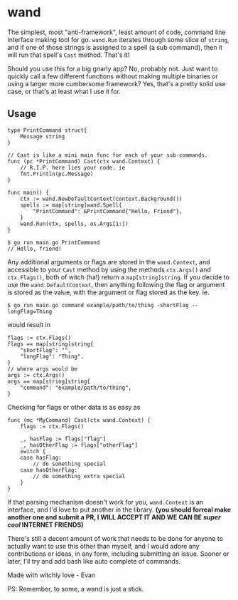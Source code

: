 # wand

The simplest, most "anti-framework", least amount of code, command line interface making tool for go. `wand.Run` iterates through some slice of `string`, and if one of those strings is assigned to a spell (a sub command), then it will run that spell's `Cast` method. That's it!

Should you use this for a big gnarly app? No, probably not. Just want to quickly call a few different functions without making multiple binaries or using a larger more cumbersome framework? Yes, that's a pretty solid use case, or that's at least what I use it for.

## Usage

```golang
type PrintCommand struct{
    Message string
}

// Cast is like a mini main func for each of your sub-commands.
func (pc *PrintCommand) Cast(ctx wand.Context) {
    // R.I.P. here lies your code. ie
    fmt.Println(pc.Message)
}

func main() {
    ctx := wand.NewDefaultContext(context.Background())
    spells := map[string]wand.Spell{
        "PrintCommand": &PrintCommand{"Hello, Friend"},
    }
    wand.Run(ctx, spells, os.Args[1:])
}
```
```
$ go run main.go PrintCommand
// Hello, friend!
```
Any additional arguments or flags are stored in the `wand.Context`, and accessible to your `Cast` method by using the methods `ctx.Args()` and `ctx.Flags()`, both of witch (ha!) return a `map[string]string`. If you decide to use the `wand.DefaultContext`, then anything following the flag or argument is stored as the value, with the argument or flag stored as the key. ie.
```
$ go run main.go command example/path/to/thing -shortFlag --longFlag=Thing
```
would result in
```golang
flags := ctx.Flags()
flags == map[string]string{
    "shortFlag": "",
    "longFlag": "Thing",
}
// where args would be
args := ctx.Args()
args == map[string]string{
    "command": "example/path/to/thing",
}
```
Checking for flags or other data is as easy as
```golang
func (mc *MyCommand) Cast(ctx wand.Context) {
    flags := ctx.Flags()
    
    _, hasFlag := flags["flag"]
    _, hasOtherFlag := flags["otherFlag"]
    switch {
    case hasFlag:
        // do something special
    case hasOtherFlag:
        // do something extra special
    }
}
```

If that parsing mechanism doesn't work for you, `wand.Context` is an interface, and I'd love to put another in the library. **(you should forreal make another one and submit a PR, I WILL ACCEPT IT AND WE CAN BE *super cool* INTERNET FRIENDS)**

There's still a decent amount of work that needs to be done for anyone to actually want to use this other than myself, and I would adore any contributions or ideas, in any form, including submitting an issue. Sooner or later, I'll try and add bash like auto complete of commands.

Made with witchly love -
    Evan

PS: Remember, to some, a wand is just a stick.